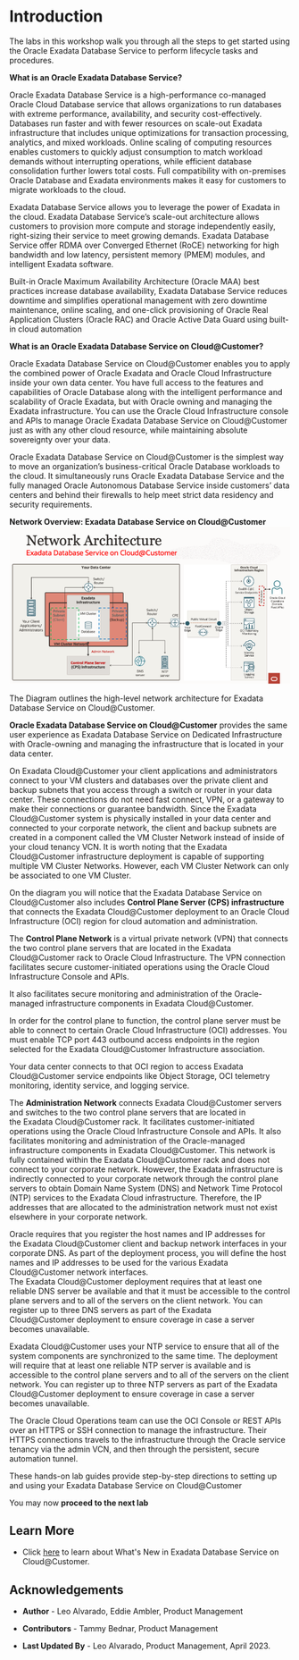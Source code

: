 # Introduction

The labs in this workshop walk you through all the steps to get started using the Oracle Exadata Database Service to perform lifecycle tasks and procedures.

**What is an Oracle Exadata Database Service?**

Oracle Exadata Database Service is a high-performance co-managed Oracle Cloud Database service that allows organizations to run databases with extreme performance, availability, and security cost-effectively. Databases run faster and with fewer resources on scale-out Exadata infrastructure that includes unique optimizations for transaction processing, analytics, and mixed workloads. Online scaling of computing resources enables customers to quickly adjust consumption to match workload demands without interrupting operations, while efficient database consolidation further lowers total costs. Full compatibility with on-premises Oracle Database and Exadata environments makes it easy for customers to migrate workloads to the cloud.

Exadata Database Service allows you to leverage the power of Exadata in the cloud. Exadata Database Service’s scale-out architecture allows customers to provision more compute and storage independently easily, right-sizing their service to meet growing demands. Exadata Database Service offer RDMA over Converged Ethernet (RoCE) networking for high bandwidth and low latency, persistent memory (PMEM) modules, and intelligent Exadata software.

Built-in Oracle Maximum Availability Architecture (Oracle MAA) best practices increase database availability, Exadata Database Service reduces downtime and simplifies operational management with zero downtime maintenance, online scaling, and one-click provisioning of Oracle Real Application Clusters (Oracle RAC) and Oracle Active Data Guard using built-in cloud automation


**What is an Oracle Exadata Database Service on Cloud@Customer?**

Oracle Exadata Database Service on Cloud@Customer enables you to apply the combined power of Oracle Exadata and Oracle Cloud Infrastructure inside your own data center. You have full access to the features and capabilities of Oracle Database along with the intelligent performance and scalability of Oracle Exadata, but with Oracle owning and managing the Exadata infrastructure. You can use the Oracle Cloud Infrastructure console and APIs to manage Oracle Exadata Database Service on Cloud@Customer just as with any other cloud resource, while maintaining absolute sovereignty over your data.

Oracle Exadata Database Service on Cloud@Customer is the simplest way to move an organization’s business-critical Oracle Database workloads to the cloud. It simultaneously runs Oracle Exadata Database Service and the fully managed Oracle Autonomous Database Service inside customers’ data centers and behind their firewalls to help meet strict data residency and security requirements.

**Network Overview: Exadata Database Service on Cloud@Customer**
![exadb-c@c network architecture overview](./images/exadbcc.png " ")


The Diagram outlines the high-level network architecture for Exadata Database Service on Cloud@Customer.

**Oracle Exadata Database Service on Cloud@Customer** provides the same user experience as Exadata Database Service on Dedicated Infrastructure with Oracle-owning and managing the infrastructure that is located in your data center.

On Exadata Cloud@Customer your client applications and administrators connect to your VM clusters and databases over the private client and backup subnets
that you access through a switch or router in your data center. These connections do not need fast connect, VPN, or a gateway to make their connections or guarantee bandwidth.
Since the Exadata Cloud@Customer system is physically installed in your data center and connected to your corporate network, the client and backup subnets are created in a component called the VM Cluster Network instead of inside of your cloud tenancy VCN.
It is worth noting that the Exadata Cloud@Customer infrastructure deployment is capable of  supporting multiple VM Cluster Networks.
However, each VM Cluster Network can only be associated to one VM Cluster.

On the diagram you will notice that the Exadata Database Service on Cloud@Customer also includes **Control Plane Server (CPS) infrastructure** that connects the Exadata Cloud@Customer deployment to an Oracle Cloud Infrastructure (OCI) region for cloud automation and administration.

The **Control Plane Network** is a virtual private network (VPN) that connects the two control plane servers that are located in the Exadata Cloud@Customer rack to Oracle Cloud Infrastructure.
The VPN connection facilitates secure customer-initiated operations using the Oracle Cloud Infrastructure Console and APIs.

It also facilitates secure monitoring and administration of the Oracle-managed infrastructure components in Exadata Cloud@Customer.

In order for the control plane to function, the control plane server must be able to connect to certain Oracle Cloud Infrastructure (OCI) addresses.
You must enable TCP port 443 outbound access endpoints in the region selected for the Exadata Cloud@Customer Infrastructure association.

Your data center connects to that OCI region to access Exadata Cloud@Customer service endpoints like Object Storage, OCI telemetry monitoring, identity service, and logging service.

The **Administration Network** connects Exadata Cloud@Customer servers and switches to the two control plane servers that are located in the Exadata Cloud@Customer rack.
It facilitates customer-initiated operations using the Oracle Cloud Infrastructure Console and APIs.
It also facilitates monitoring and administration of the Oracle-managed infrastructure components in Exadata Cloud@Customer.
This network is fully contained within the Exadata Cloud@Customer rack and does not connect to your corporate network.
However, the Exadata infrastructure is indirectly connected to your corporate network through the control plane servers to obtain Domain Name System (DNS) and Network Time Protocol (NTP) services to the Exadata Cloud infrastructure.
Therefore, the IP addresses that are allocated to the administration network must not exist elsewhere in your corporate network.

Oracle requires that you register the host names and IP addresses for the Exadata Cloud@Customer client and backup network interfaces in your corporate DNS.
As part of the deployment process, you will define the host names and IP addresses to be used for the various Exadata Cloud@Customer network interfaces.  
The Exadata Cloud@Customer deployment requires that at least one reliable DNS server be available and that it must be accessible to the control plane servers and to all of the servers on the client network.
You can register up to three DNS servers as part of the Exadata Cloud@Customer deployment to ensure coverage in case a server becomes unavailable.

Exadata Cloud@Customer uses your NTP service to ensure that all of the system components are synchronized to the same time.
The deployment will require that at least one reliable NTP server is available and is accessible to the control plane servers and to all of the servers on the client network.
You can register up to three NTP servers as part of the Exadata Cloud@Customer deployment to ensure coverage in case a server becomes unavailable.

The Oracle Cloud Operations team can use the OCI Console or REST APIs over an HTTPS or SSH connection to manage the infrastructure.
Their HTTPS connections travels to the infrastructure through the Oracle service tenancy via the admin VCN, and then through the persistent, secure automation tunnel.


These hands-on lab guides provide step-by-step directions to setting up and using your Exadata Database Service on Cloud@Customer


You may now **proceed to the next lab**  

## Learn More

* Click [here](https://docs.oracle.com/en/engineered-systems/exadata-cloud-at-customer/ecccm/ecc-whats-new-in-exadata-cloud-at-customer-gen2.html#GUID-2F27E5A9-67A8-459E-9453-81E1F68043DE) to learn about What's New in Exadata Database Service on Cloud@Customer.

## Acknowledgements

* **Author** - Leo Alvarado, Eddie Ambler, Product Management

* **Contributors** - Tammy Bednar, Product Management

* **Last Updated By** - Leo Alvarado, Product Management, April 2023.
